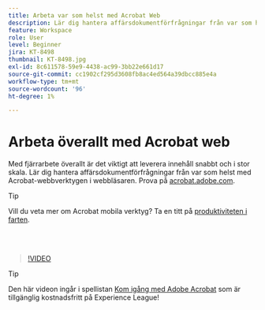 ```yaml
---
title: Arbeta var som helst med Acrobat Web
description: Lär dig hantera affärsdokumentförfrågningar från var som helst med Acrobat-webbverktygen i din webbläsare
feature: Workspace
role: User
level: Beginner
jira: KT-8498
thumbnail: KT-8498.jpg
exl-id: 8c611578-59e9-4438-ac99-3bb22e661d17
source-git-commit: cc1902cf295d3608fb8ac4ed564a39dbcc885e4a
workflow-type: tm+mt
source-wordcount: '96'
ht-degree: 1%

---
```


# Arbeta överallt med Acrobat web

Med fjärrarbete överallt är det viktigt att leverera innehåll snabbt och i stor skala. Lär dig hantera affärsdokumentförfrågningar från var som helst med Acrobat-webbverktygen i webbläsaren. Prova på [acrobat.adobe.com](https://acrobat.adobe.com/se/sv).

>[!TIP]
>
>Vill du veta mer om Acrobat mobila verktyg? Ta en titt på [produktiviteten i farten](productivity.md).

<br> 

>[!VIDEO](https://video.tv.adobe.com/v/337436?enablevpops&quality=12&learn=on&hidetitle=true)

>[!TIP]
>
>Den här videon ingår i spellistan [Kom igång med Adobe Acrobat](https://experienceleague.adobe.com/sv/playlists/acrobat-get-started-business-users) som är tillgänglig kostnadsfritt på Experience League!

